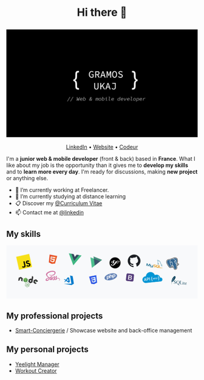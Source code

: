 # <p align="center">Hi there 👋</p>

![Cover](https://github.com/gramosukaj/gramosukaj/blob/master/img/cover.jpg)

<p align="center"><a href="https://linkedin.com/in/gramosukaj">LinkedIn</a> • <a href="https://www.gramosukaj.fr/">Website</a> • <a href="https://www.codeur.com/-gramos-uk">Codeur</a></p>

I'm a **junior web & mobile developer** (front & back) based in **France**. What I like about my job is the opportunity than it gives me to **develop my skills** and to **learn more every day**. I'm ready for discussions, making **new project** or anything else.

- 💼 I’m currently working at Freelancer.
- 🌱 I’m currently studying at distance learning
- 📋 Discover my <a href="https://gramosukaj.fr/docs/mon_cv.pdf">@Curriculum Vitae</a>
- 📫 Contact me at <a href="https://linkedin.com/in/gramosukaj">@linkedin</a>

## My skills
![Cover](https://github.com/gramosukaj/gramosukaj/blob/master/img/coveri_skills.jpg)

## My professional projects
- <a href="https://smart-conciergerie.fr/">Smart-Conciergerie</a> / Showcase website and back-office management

## My personal projects
- <a href="https://github.com/gramosukaj/yeelight_manager">Yeelight Manager</a>
- <a href="https://github.com/gramosukaj/workout_creator">Workout Creator</a>
